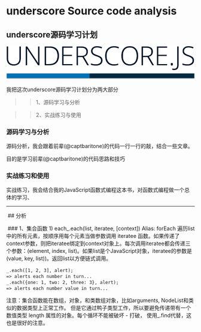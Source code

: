 # underscore Source code analysis 

## underscore源码学习计划

![Alt text](docs/images/underscore.png)

我把这次underscore源码学习计划分为两大部分

>> 1、源码学习与分析

>> 2、实战练习与使用 

### 源码学习与分析

源码分析，我会跟着前辈(@captbaritone)的代码一行一行的敲，结合一些文章。

目的是学习前辈(@captbaritone)的代码思路和技巧

### 实战练习和使用

实战练习，我会结合我的JavaScript函数式编程这本书，对函数式编程做一个总体的学习、

----------
 ## 分析
 
 ### 1、集合函数
1) each_.each(list, iteratee, [context]) Alias: forEach 
遍历list中的所有元素，按顺序用每个元素当做参数调用 iteratee 函数。如果传递了context参数，则把iteratee绑定到context对象上。每次调用iteratee都会传递三个参数：(element, index, list)。如果list是个JavaScript对象，iteratee的参数是 (value, key, list))。返回list以方便链式调用。
```
_.each([1, 2, 3], alert);
=> alerts each number in turn...
_.each({one: 1, two: 2, three: 3}, alert);
=> alerts each number value in turn...
```
注意：集合函数能在数组，对象，和类数组对象，比如arguments, NodeList和类似的数据类型上正常工作。 但是它通过鸭子类型工作，所以要避免传递带有一个数值类型 length 属性的对象。每个循环不能被破坏 - 打破， 使用_.find代替，这也是很好的注意。
 



